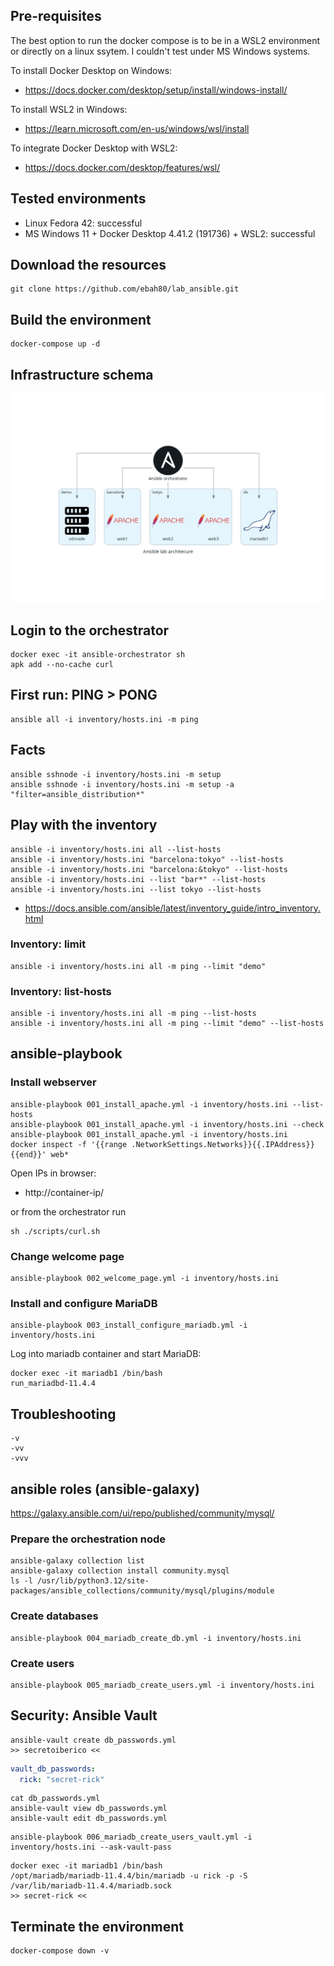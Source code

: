 ## Pre-requisites

The best option to run the docker compose is to be in a WSL2 environment or directly on a linux ssytem.
I couldn't test under MS Windows systems.

To install Docker Desktop on Windows:
- https://docs.docker.com/desktop/setup/install/windows-install/

To install WSL2 in Windows:
- https://learn.microsoft.com/en-us/windows/wsl/install

To integrate Docker Desktop with WSL2:
- https://docs.docker.com/desktop/features/wsl/

## Tested environments

- Linux Fedora 42: successful
- MS Windows 11 + Docker Desktop 4.41.2 (191736) + WSL2: successful

## Download the resources

```
git clone https://github.com/ebah80/lab_ansible.git
```

## Build the environment

```
docker-compose up -d
```

## Infrastructure schema

![Ansible lab architecture](_media/diagrams/ansible_lab_architecture.png)

## Login to the orchestrator

```
docker exec -it ansible-orchestrator sh
apk add --no-cache curl
```

## First run: PING > PONG

```
ansible all -i inventory/hosts.ini -m ping
```

## Facts

```
ansible sshnode -i inventory/hosts.ini -m setup
ansible sshnode -i inventory/hosts.ini -m setup -a "filter=ansible_distribution*"
```

## Play with the inventory

```
ansible -i inventory/hosts.ini all --list-hosts
ansible -i inventory/hosts.ini "barcelona:tokyo" --list-hosts
ansible -i inventory/hosts.ini "barcelona:&tokyo" --list-hosts
ansible -i inventory/hosts.ini --list "bar*" --list-hosts
ansible -i inventory/hosts.ini --list tokyo --list-hosts
```
- https://docs.ansible.com/ansible/latest/inventory_guide/intro_inventory.html

### Inventory: limit

```
ansible -i inventory/hosts.ini all -m ping --limit "demo"
```

### Inventory: list-hosts

```
ansible -i inventory/hosts.ini all -m ping --list-hosts
ansible -i inventory/hosts.ini all -m ping --limit "demo" --list-hosts
```

## ansible-playbook

### Install webserver

```
ansible-playbook 001_install_apache.yml -i inventory/hosts.ini --list-hosts
ansible-playbook 001_install_apache.yml -i inventory/hosts.ini --check
ansible-playbook 001_install_apache.yml -i inventory/hosts.ini
docker inspect -f '{{range .NetworkSettings.Networks}}{{.IPAddress}}{{end}}' web*
```

Open IPs in browser:
- http://container-ip/

or from the orchestrator run

```
sh ./scripts/curl.sh
```

### Change welcome page

```
ansible-playbook 002_welcome_page.yml -i inventory/hosts.ini
```

### Install and configure MariaDB

```
ansible-playbook 003_install_configure_mariadb.yml -i inventory/hosts.ini
```

Log into mariadb container and start MariaDB:

```
docker exec -it mariadb1 /bin/bash
run_mariadbd-11.4.4 
```

## Troubleshooting

```
-v
-vv
-vvv
```

## ansible roles (ansible-galaxy)

https://galaxy.ansible.com/ui/repo/published/community/mysql/

### Prepare the orchestration node

```
ansible-galaxy collection list
ansible-galaxy collection install community.mysql
ls -l /usr/lib/python3.12/site-packages/ansible_collections/community/mysql/plugins/module
```

### Create databases

```
ansible-playbook 004_mariadb_create_db.yml -i inventory/hosts.ini
```

### Create users

```
ansible-playbook 005_mariadb_create_users.yml -i inventory/hosts.ini
```

## Security: Ansible Vault

```
ansible-vault create db_passwords.yml
>> secretoiberico <<
```

```db_passwords.yml
vault_db_passwords:
  rick: "secret-rick"
```

```
cat db_passwords.yml
ansible-vault view db_passwords.yml
ansible-vault edit db_passwords.yml
```

```
ansible-playbook 006_mariadb_create_users_vault.yml -i inventory/hosts.ini --ask-vault-pass
```

```
docker exec -it mariadb1 /bin/bash
/opt/mariadb/mariadb-11.4.4/bin/mariadb -u rick -p -S /var/lib/mariadb-11.4.4/mariadb.sock
>> secret-rick <<
```

## Terminate the environment

```
docker-compose down -v
```
